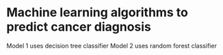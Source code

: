 # Machine learning algorithms to predict cancer diagnosis

Model 1 uses decision tree classifier
Model 2 uses random forest classifier
